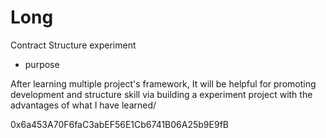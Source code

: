 # Long
Contract Structure experiment

- purpose

After learning multiple project's framework, It will be helpful for promoting development and structure skill via building a experiment project with the advantages of what I have learned/


0x6a453A70F6faC3abEF56E1Cb6741B06A25b9E9fB
